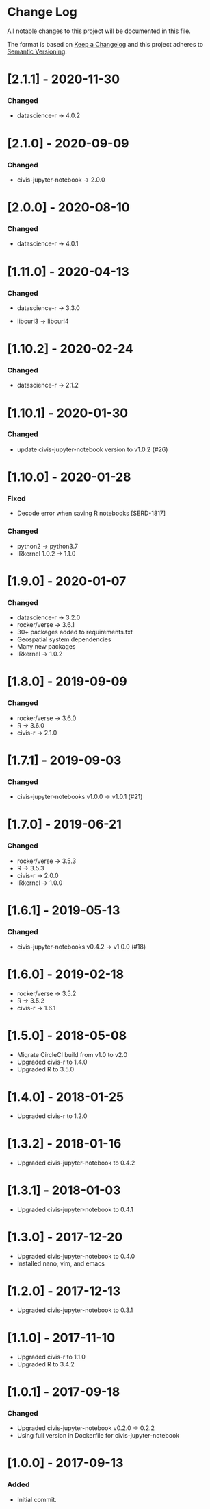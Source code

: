 # Change Log
All notable changes to this project will be documented in this file.

The format is based on [Keep a Changelog](http://keepachangelog.com/)
and this project adheres to [Semantic Versioning](http://semver.org/).

# [2.1.1] - 2020-11-30

### Changed
- datascience-r -> 4.0.2

# [2.1.0] - 2020-09-09

### Changed
- civis-jupyter-notebook -> 2.0.0

# [2.0.0] - 2020-08-10

### Changed
- datascience-r -> 4.0.1

# [1.11.0] - 2020-04-13

### Changed

- datascience-r -> 3.3.0

- libcurl3 -> libcurl4

# [1.10.2] - 2020-02-24

### Changed

- datascience-r -> 2.1.2

# [1.10.1] - 2020-01-30
### Changed
- update civis-jupyter-notebook version to v1.0.2 (#26)

# [1.10.0] - 2020-01-28

### Fixed

- Decode error when saving R notebooks [SERD-1817]

### Changed

- python2 -> python3.7
- IRkernel 1.0.2 -> 1.1.0

# [1.9.0] - 2020-01-07

### Changed

- datascience-r -> 3.2.0
- rocker/verse -> 3.6.1
- 30+ packages added to requirements.txt
- Geospatial system dependencies
- Many new packages
- IRkernel -> 1.0.2

# [1.8.0] - 2019-09-09

### Changed

- rocker/verse -> 3.6.0
- R -> 3.6.0
- civis-r -> 2.1.0

# [1.7.1] - 2019-09-03
### Changed
- civis-jupyter-notebooks v1.0.0 -> v1.0.1 (#21)

# [1.7.0] - 2019-06-21

### Changed

- rocker/verse -> 3.5.3
- R -> 3.5.3
- civis-r -> 2.0.0
- IRkernel -> 1.0.0

# [1.6.1] - 2019-05-13

### Changed
- civis-jupyter-notebooks v0.4.2 -> v1.0.0 (#18)

# [1.6.0] - 2019-02-18
- rocker/verse -> 3.5.2
- R -> 3.5.2
- civis-r -> 1.6.1

# [1.5.0] - 2018-05-08
- Migrate CircleCI build from v1.0 to v2.0
- Upgraded civis-r to 1.4.0
- Upgraded R to 3.5.0

# [1.4.0] - 2018-01-25
- Upgraded civis-r to 1.2.0

# [1.3.2] - 2018-01-16
- Upgraded civis-jupyter-notebook to 0.4.2

# [1.3.1] - 2018-01-03
- Upgraded civis-jupyter-notebook to 0.4.1

# [1.3.0] - 2017-12-20
- Upgraded civis-jupyter-notebook to 0.4.0
- Installed nano, vim, and emacs

# [1.2.0] - 2017-12-13
- Upgraded civis-jupyter-notebook to 0.3.1

# [1.1.0] - 2017-11-10
- Upgraded civis-r to 1.1.0
- Upgraded R to 3.4.2

# [1.0.1] - 2017-09-18

### Changed
- Upgraded civis-jupyter-notebook v0.2.0 -> 0.2.2
- Using full version in Dockerfile for civis-jupyter-notebook

# [1.0.0] - 2017-09-13

### Added
- Initial commit.
